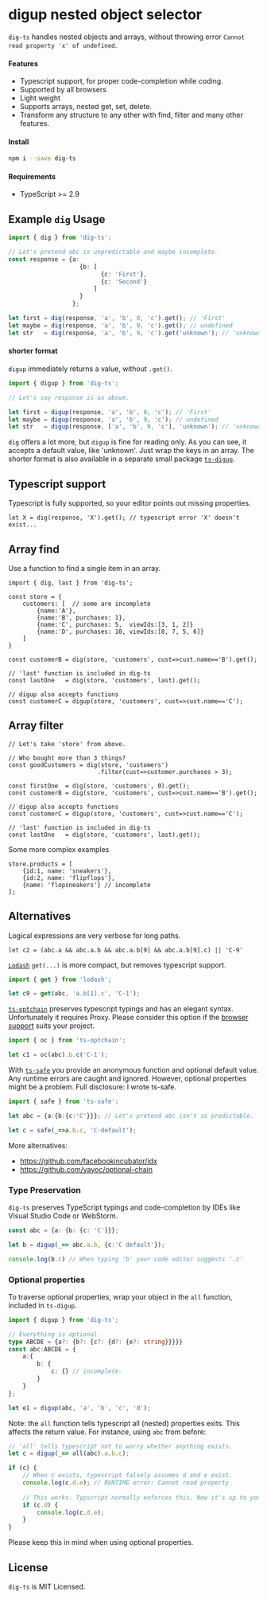 # digup nested object selector

`dig-ts` handles nested objects and arrays,
without throwing error `Cannot read property 'x' of undefined`.

#### Features
- Typescript support, for proper code-completion while coding.
- Supported by all browsers 
- Light weight
- Supports arrays, nested get, set, delete.
- Transform any structure to any other with find, filter and many other features.

#### Install

```bash
npm i --save dig-ts
```

#### Requirements

- TypeScript >= 2.9

## Example `dig` Usage

```typescript
import { dig } from 'dig-ts';

// Let's pretend abc is unpredictable and maybe incomplete.
const response = {a:
                    {b: [
                          {c: 'First'}, 
                          {c: 'Second'}
                        ]
                    }
                  };

let first = dig(response, 'a', 'b', 0, 'c').get(); // 'First'
let maybe = dig(response, 'a', 'b', 9, 'c').get(); // undefined
let str   = dig(response, 'a', 'b', 9, 'c').get('unknown'); // 'unknown'

```

#### shorter format
`digup` immediately returns a value, without `.get()`. 

```typescript
import { digup } from 'dig-ts';

// Let's say response is as above.

let first = digup(response, 'a', 'b', 0, 'c'); // 'First'
let maybe = digup(response, 'a', 'b', 9, 'c'); // undefined
let str   = digup(response, ['a', 'b', 9, 'c'], 'unknown'); // 'unknown'
```
`dig` offers a lot more, but `digup` is fine for reading only. 
As you can see, it accepts a default value, like 'unknown'. 
Just wrap the keys in an array.
The shorter format is also available in a separate small package [`ts-digup`](https://www.npmjs.com/package/ts-digup).


## Typescript support

Typescript is fully supported, so your editor points out missing properties.
```
let X = dig(response, 'X').get(); // typescript error 'X' doesn't exist...
```

## Array find
Use a function to find a single item in an array.
```
import { dig, last } from 'dig-ts';

const store = {
    customers: [  // some are incomplete
        {name:'A'},
        {name:'B', purchases: 1},
        {name:'C', purchases: 5,  viewIds:[3, 1, 2]}
        {name:'D', purchases: 10, viewIds:[8, 7, 5, 6]}
    ]
}

const customerB = dig(store, 'customers', cust=>cust.name=='B').get();

// 'last' function is included in dig-ts
const lastOne   = dig(store, 'customers', last).get();

// digup also accepts functions
const customerC = digup(store, 'customers', cust=>cust.name=='C');
```

## Array filter
```
// Let's take 'store' from above.

// Who bought more than 3 things?
const goodCustomers = dig(store, 'customers')
                         .filter(cust=>customer.purchases > 3);

const firstOne  = dig(store, 'customers', 0).get();
const customerB = dig(store, 'customers', cust=>cust.name=='B').get();

// digup also accepts functions
const customerC = digup(store, 'customers', cust=>cust.name=='C');

// 'last' function is included in dig-ts
const lastOne   = dig(store, 'customers', last).get();

```
Some more complex examples
```
store.products = [
    {id:1, name: 'sneakers'},
    {id:2, name: 'flipflops'},
    {name: 'flopsneakers'} // incomplete
];

```

## Alternatives
Logical expressions are very verbose for long paths.
```
let c2 = (abc.a && abc.a.b && abc.a.b[9] && abc.a.b[9].c) || 'C-9'
```
[`Lodash`](https://lodash.com/) `get(...)` is more compact, 
but removes typescript support.

```typescript
import { get } from 'lodash';

let c9 = get(abc, 'a.b[1].c', 'C-1');
```

[`ts-optchain`](https://www.npmjs.com/package/ts-optchain) preserves typescript typings and has an elegant syntax. 
Unfortunately it requires Proxy. 
Please consider this option if the [browser support](https://caniuse.com/#search=proxy) suits your project.

```typescript
import { oc } from 'ts-optchain';

let c1 = oc(abc).b.c('C-1');
```
With [`ts-safe`](https://www.npmjs.com/package/ts-save) you provide an anonymous function and optional default value. Any runtime errors are caught and ignored. However, optional properties might be a problem. Full disclosure: I wrote ts-safe.
```typescript
import { safe } from 'ts-safe';

let abc = {a:{b:{c:'C'}}}; // Let's pretend abc isn't so predictable.

let c = safe(_=>a.b.c, 'C-default');
```
More alternatives:

- https://github.com/facebookincubator/idx
- https://github.com/yayoc/optional-chain

### Type Preservation

`dig-ts` preserves TypeScript typings and code-completion by IDEs like Visual Studio Code or WebStorm.

```typescript
const abc = {a: {b: {c: 'C'}}};

let b = digup(_=> abc.a.b, {c:'C default'});

console.log(b.c) // When typing 'b' your code editor suggests '.c'
```


### Optional properties

To traverse optional properties, wrap your object in the `all` function, included in `ts-digup`. 
```typescript
import { digup } from 'dig-ts';

// Everything is optional.
type ABCDE = {a?: {b?: {c?: {d?: {e?: string}}}}}
const abc:ABCDE = {
    a:{
        b: {
            c: {} // incomplete.
        }
    }
};

let e1 = digup(abc, 'a', 'b', 'c', 'd');
```

Note: the `all` function tells typescript all (nested) properties exits. 
This affects the return value. For instance, using `abc` from before: 
```typescript
// 'all' tells typescript not to worry whether anything exists.
let c = digup(_=> all(abc).a.b.c);

if (c) {
    // When c exists, typescript falsely assumes d and e exist.
    console.log(c.d.e); // RUNTIME error: Cannot read property
    
    // This works. Typscript normally enforces this. Now it's up to you. 
    if (c.d) {
        console.log(c.d.e);
    }
}
```
Please keep this in mind when using optional properties.

## License

`dig-ts` is MIT Licensed.
